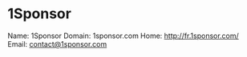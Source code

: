 
# 1Sponsor

Name: 1Sponsor
Domain: 1sponsor.com
Home: http://fr.1sponsor.com/
Email: contact@1sponsor.com
